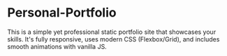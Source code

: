 # Personal-Portfolio
This is a simple yet professional static portfolio site that showcases your skills. It's fully responsive, uses modern CSS (Flexbox/Grid), and includes smooth animations with vanilla JS.
